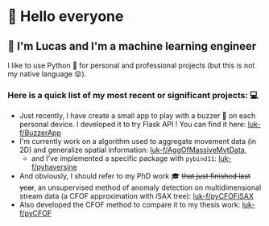 # 👋 Hello everyone 

## 💬 I'm Lucas and I'm a machine learning engineer 

I like to use Python 🐍 for personal and professional projects (but this is not my native language 😝).

###  Here is a quick list of my most recent or significant projects: 💻

- Just recently, I have create a small app to play with a buzzer 🚨 on each personal device. I developed it to try Flask API !
    You can find it here: [luk-f/BuzzerApp](https://github.com/luk-f/BuzzerApp)
- I'm currently work on a algorithm used to aggregate movement data (in 2D) and generalize spatial information: 
[luk-f/AggOfMassiveMvtData](https://github.com/luk-f/AggOfMassiveMvtData), 
     - and I've implemented a specific package with `pybind11`: [luk-f/pyhaversine](https://github.com/luk-f/pyhaversine)
- And obviously, I should refer to my PhD work 🎓 ~~that just finished last year~~, 
an unsupervised method of anomaly detection on multidimensional stream data (a CFOF approximation with *i*SAX tree):
[luk-f/pyCFOFiSAX](https://github.com/luk-f/pyCFOFiSAX)
- Also developed the CFOF method to compare it to my thesis work: [luk-f/pyCFOF](https://github.com/luk-f/pyCFOF)
